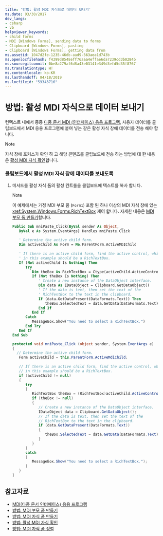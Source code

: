 ```yaml
---
title: '방법: 활성 MDI 자식으로 데이터 보내기'
ms.date: 03/30/2017
dev_langs:
- csharp
- vb
helpviewer_keywords:
- child forms
- MDI [Windows Forms], sending data to forms
- Clipboard [Windows Forms], pasting
- Clipboard [Windows Forms], getting data from
ms.assetid: 1047d2fe-1235-46db-aad9-563aea1d743b
ms.openlocfilehash: f4399d8548eff76aaa4effae6da7239cd3b0284b
ms.sourcegitcommit: 0be8a279af6d8a43e03141e349d3efd5d35f8767
ms.translationtype: HT
ms.contentlocale: ko-KR
ms.lasthandoff: 04/18/2019
ms.locfileid: "59343716"
---
```

# <a name="how-to-send-data-to-the-active-mdi-child"></a>방법: 활성 MDI 자식으로 데이터 보내기
컨텍스트 내에서 종종 [다중 문서 MDI (인터페이스) 응용 프로그램](multiple-document-interface-mdi-applications.md), 사용자 데이터를 클립보드에서 MDI 응용 프로그램에 붙여 넣는 같은 활성 자식 창에 데이터를 전송 해야 합니다.  
  
> [!NOTE]
>  자식 창에 포커스가 확인 하 고 해당 콘텐츠를 클립보드에 전송 하는 방법에 대 한 내용은 [활성 MDI 자식 확인](how-to-determine-the-active-mdi-child.md)합니다.  
  
### <a name="to-send-data-to-the-active-mdi-child-window-from-the-clipboard"></a>클립보드에서 활성 MDI 자식 창에 데이터를 보내도록  
  
1. 메서드를 활성 자식 폼의 활성 컨트롤을 클립보드에 텍스트를 복사 합니다.  
  
    > [!NOTE]
    >  이 예제에서는 가정 MDI 부모 폼 (`Form1`) 포함 된 하나 이상의 MDI 자식 창에 있는 <xref:System.Windows.Forms.RichTextBox> 제어 합니다. 자세한 내용은 [MDI 부모 폼 만들기](how-to-create-mdi-parent-forms.md)합니다.  
  
    ```vb  
    Public Sub mniPaste_Click(ByVal sender As Object, _  
       ByVal e As System.EventArgs) Handles mniPaste.Click  
  
       ' Determine the active child form.  
       Dim activeChild As Form = Me.ParentForm.ActiveMDIChild  
  
       ' If there is an active child form, find the active control, which  
       ' in this example should be a RichTextBox.  
       If (Not activeChild Is Nothing) Then  
          Try  
             Dim theBox As RichTextBox = Ctype(activeChild.ActiveControl, RichTextBox)  
             If (Not theBox Is Nothing) Then  
                ' Create a new instance of the DataObject interface.  
                Dim data As IDataObject = Clipboard.GetDataObject()  
                ' If the data is text, then set the text of the   
                ' RichTextBox to the text in the clipboard.  
                If (data.GetDataPresent(DataFormats.Text)) Then  
                   theBox.SelectedText = data.GetData(DataFormats.Text).ToString()  
                End If  
             End If  
          Catch  
             MessageBox.Show("You need to select a RichTextBox.")  
          End Try  
       End If  
    End Sub  
    ```  
  
    ```csharp  
    protected void mniPaste_Click (object sender, System.EventArgs e)  
    {  
      // Determine the active child form.  
       Form activeChild = this.ParentForm.ActiveMdiChild;  
  
       // If there is an active child form, find the active control, which  
       // in this example should be a RichTextBox.  
       if (activeChild != null)  
       {  
          try   
          {  
             RichTextBox theBox = (RichTextBox)activeChild.ActiveControl;  
             if (theBox != null)  
             {  
                // Create a new instance of the DataObject interface.  
                IDataObject data = Clipboard.GetDataObject();  
                // If the data is text, then set the text of the   
                // RichTextBox to the text in the clipboard.  
                if (data.GetDataPresent(DataFormats.Text))  
                {  
                   theBox.SelectedText = data.GetData(DataFormats.Text).ToString();                 
                }  
             }  
          }  
          catch   
          {  
             MessageBox.Show("You need to select a RichTextBox.");  
          }  
       }  
    }  
    ```  
  
## <a name="see-also"></a>참고자료

- [MDI(다중 문서 인터페이스) 응용 프로그램](multiple-document-interface-mdi-applications.md)
- [방법: MDI 부모 폼 만들기](how-to-create-mdi-parent-forms.md)
- [방법: MDI 자식 폼 만들기](how-to-create-mdi-child-forms.md)
- [방법: 활성 MDI 자식 확인](how-to-determine-the-active-mdi-child.md)
- [방법: MDI 자식 폼 정렬](how-to-arrange-mdi-child-forms.md)
